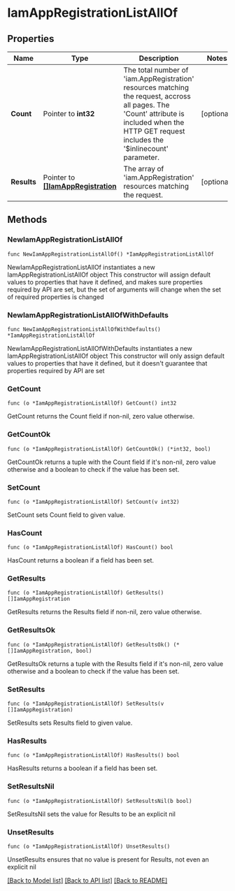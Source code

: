 # IamAppRegistrationListAllOf

## Properties

Name | Type | Description | Notes
------------ | ------------- | ------------- | -------------
**Count** | Pointer to **int32** | The total number of &#39;iam.AppRegistration&#39; resources matching the request, accross all pages. The &#39;Count&#39; attribute is included when the HTTP GET request includes the &#39;$inlinecount&#39; parameter. | [optional] 
**Results** | Pointer to [**[]IamAppRegistration**](IamAppRegistration.md) | The array of &#39;iam.AppRegistration&#39; resources matching the request. | [optional] 

## Methods

### NewIamAppRegistrationListAllOf

`func NewIamAppRegistrationListAllOf() *IamAppRegistrationListAllOf`

NewIamAppRegistrationListAllOf instantiates a new IamAppRegistrationListAllOf object
This constructor will assign default values to properties that have it defined,
and makes sure properties required by API are set, but the set of arguments
will change when the set of required properties is changed

### NewIamAppRegistrationListAllOfWithDefaults

`func NewIamAppRegistrationListAllOfWithDefaults() *IamAppRegistrationListAllOf`

NewIamAppRegistrationListAllOfWithDefaults instantiates a new IamAppRegistrationListAllOf object
This constructor will only assign default values to properties that have it defined,
but it doesn't guarantee that properties required by API are set

### GetCount

`func (o *IamAppRegistrationListAllOf) GetCount() int32`

GetCount returns the Count field if non-nil, zero value otherwise.

### GetCountOk

`func (o *IamAppRegistrationListAllOf) GetCountOk() (*int32, bool)`

GetCountOk returns a tuple with the Count field if it's non-nil, zero value otherwise
and a boolean to check if the value has been set.

### SetCount

`func (o *IamAppRegistrationListAllOf) SetCount(v int32)`

SetCount sets Count field to given value.

### HasCount

`func (o *IamAppRegistrationListAllOf) HasCount() bool`

HasCount returns a boolean if a field has been set.

### GetResults

`func (o *IamAppRegistrationListAllOf) GetResults() []IamAppRegistration`

GetResults returns the Results field if non-nil, zero value otherwise.

### GetResultsOk

`func (o *IamAppRegistrationListAllOf) GetResultsOk() (*[]IamAppRegistration, bool)`

GetResultsOk returns a tuple with the Results field if it's non-nil, zero value otherwise
and a boolean to check if the value has been set.

### SetResults

`func (o *IamAppRegistrationListAllOf) SetResults(v []IamAppRegistration)`

SetResults sets Results field to given value.

### HasResults

`func (o *IamAppRegistrationListAllOf) HasResults() bool`

HasResults returns a boolean if a field has been set.

### SetResultsNil

`func (o *IamAppRegistrationListAllOf) SetResultsNil(b bool)`

 SetResultsNil sets the value for Results to be an explicit nil

### UnsetResults
`func (o *IamAppRegistrationListAllOf) UnsetResults()`

UnsetResults ensures that no value is present for Results, not even an explicit nil

[[Back to Model list]](../README.md#documentation-for-models) [[Back to API list]](../README.md#documentation-for-api-endpoints) [[Back to README]](../README.md)


